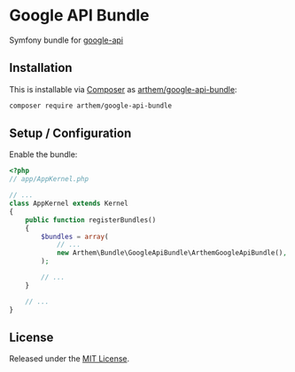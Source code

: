 # Google API Bundle

Symfony bundle for [google-api](https://github.com/4rthem/google-api)

## Installation

This is installable via [Composer](https://getcomposer.org/) as [arthem/google-api-bundle](https://packagist.org/packages/arthem/google-api-bundle):

```bash
composer require arthem/google-api-bundle
```

## Setup / Configuration

Enable the bundle:

```php
<?php
// app/AppKernel.php

// ...
class AppKernel extends Kernel
{
    public function registerBundles()
    {
        $bundles = array(
            // ...
            new Arthem\Bundle\GoogleApiBundle\ArthemGoogleApiBundle(),
        );

        // ...
    }

    // ...
}
```

## License

Released under the [MIT License](LICENSE).
